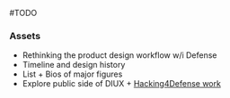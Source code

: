 #TODO

### Assets
- Rethinking the product design workflow w/i Defense 
- Timeline and design history
- List + Bios of major figures
- Explore public side of DIUX + [Hacking4Defense work](https://steveblank.com/2016/11/10/how-the-marine-corps-builds-an-innovation-culture/)
